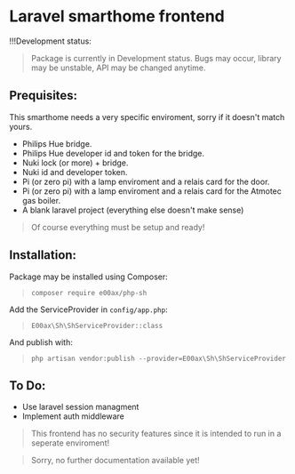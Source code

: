 # Laravel smarthome frontend
!!!Development status:<br>
> Package is currently in Development status. Bugs may occur, library may be unstable, API may be changed anytime.<br>
## Prequisites:
This smarthome needs a very specific enviroment, sorry if it doesn't match yours.<br>
- Philips Hue bridge.
- Philips Hue developer id and token for the bridge.
- Nuki lock (or more) + bridge.
- Nuki id and developer token.
- Pi (or zero pi) with a lamp enviroment and a relais card for the door.
- Pi (or zero pi) with a lamp enviroment and a relais card for the Atmotec gas boiler.
- A blank laravel project (everything else doesn't make sense)

> Of course everything must be setup and ready!

## Installation:
Package may be installed using Composer:
> `composer require e00ax/php-sh`<br>

Add the ServiceProvider in `config/app.php`:<br>
> `E00ax\Sh\ShServiceProvider::class`

And publish with:<br>
> `php artisan vendor:publish --provider=E00ax\Sh\ShServiceProvider`

## To Do:
- Use laravel session managment
- Implement auth middleware

> This frontend has no security features since it is intended to run in a seperate enviroment!

> Sorry, no further documentation available yet!
